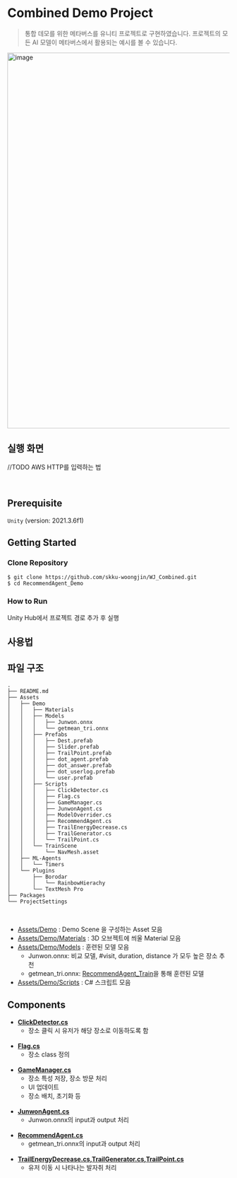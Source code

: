 # Combined Demo Project

> 통합 데모를 위한 메타버스를 유니티 프로젝트로 구현하였습니다. 
> 프로젝트의 모든 AI 모델이 메타버스에서 활용되는 예시를 볼 수 있습니다. 

<img width="850" alt="image" src="https://user-images.githubusercontent.com/121273065/209572423-c305e7c6-f5c0-44c1-b339-9ccef642b49a.png">

## 실행 화면

//TODO AWS HTTP를 입력하는 법 

<br />

## Prerequisite

`Unity` (version: 2021.3.6f1)
<br />

## Getting Started


### Clone Repository

```shell script
$ git clone https://github.com/skku-woongjin/WJ_Combined.git
$ cd RecommendAgent_Demo
```

### How to Run

Unity Hub에서 프로젝트 경로 추가 후 실행

## 사용법 


## 파일 구조

```
.
├── README.md
├── Assets
│   ├── Demo
│   │   ├── Materials
│   │   ├── Models
│   │   │   ├── Junwon.onnx
│   │   │   └── getmean_tri.onnx
│   │   ├── Prefabs
│   │   │   ├── Dest.prefab
│   │   │   ├── Slider.prefab
│   │   │   ├── TrailPoint.prefab
│   │   │   ├── dot_agent.prefab
│   │   │   ├── dot_answer.prefab
│   │   │   ├── dot_userlog.prefab
│   │   │   └── user.prefab
│   │   ├── Scripts
│   │   │   ├── ClickDetector.cs
│   │   │   ├── Flag.cs
│   │   │   ├── GameManager.cs
│   │   │   ├── JunwonAgent.cs
│   │   │   ├── ModelOverrider.cs
│   │   │   ├── RecommendAgent.cs
│   │   │   ├── TrailEnergyDecrease.cs
│   │   │   ├── TrailGenerator.cs
│   │   │   └── TrailPoint.cs
│   │   └── TrainScene
│   │       └── NavMesh.asset
│   ├── ML-Agents
│   │   └── Timers
│   └── Plugins
│       ├── Borodar
│       │   └── RainbowHierachy
│       └── TextMesh Pro
├── Packages
└── ProjectSettings
```

<br />

- [Assets/Demo](https://github.com/skku-woongjin/RecommendAgent_Demo/tree/main/Assets/Demo) : Demo Scene 을 구성하는 Asset 모음
- [Assets/Demo/Materials](https://github.com/skku-woongjin/RecommendAgent_Demo/tree/main/Assets/Demo/Materials) : 3D 오브젝트에 씌울 Material 모음
- [Assets/Demo/Models](https://github.com/skku-woongjin/RecommendAgent_Demo/tree/main/Assets/Demo/Models) : 훈련된 모델 모음
    - Junwon.onnx: 비교 모델, #visit, duration, distance 가 모두 높은 장소 추천
    - getmean_tri.onnx: [RecommendAgent_Train]()을 통해 훈련된 모델
- [Assets/Demo/Scripts](https://github.com/skku-woongjin/RecommendAgent_Demo/tree/main/Assets/Demo/Scripts) : C# 스크립트 모음

## Components

- **[ClickDetector.cs](https://github.com/skku-woongjin/RecommendAgent_Demo/blob/main/Assets/Demo/Scripts/ClickDetector.cs)**
  - 장소 클릭 시 유저가 해당 장소로 이동하도록 함
  <br />
- **[Flag.cs](https://github.com/skku-woongjin/RecommendAgent_Demo/blob/main/Assets/Demo/Scripts/Flag.cs)**
  - 장소 class 정의
  <br />
- **[GameManager.cs](https://github.com/skku-woongjin/RecommendAgent_Demo/blob/main/Assets/Demo/Scripts/GameManager.cs)** 
  - 장소 특성 저장, 장소 방문 처리
  - UI 업데이트
  - 장소 배치, 초기화 등
  <br />
- **[JunwonAgent.cs](https://github.com/skku-woongjin/RecommendAgent_Demo/blob/main/Assets/Demo/Scripts/JunwonAgent.cs)** 
  - Junwon.onnx의 input과 output 처리
  <br />
- **[RecommendAgent.cs](https://github.com/skku-woongjin/RecommendAgent_Demo/blob/main/Assets/Demo/Scripts/RecommendAgent.cs)** 
  - getmean_tri.onnx의 input과 output 처리 
  <br />
- **[TrailEnergyDecrease.cs](https://github.com/skku-woongjin/RecommendAgent_Demo/blob/main/Assets/Demo/Scripts/TrailEnergyDecrease.cs),[TrailGenerator.cs](https://github.com/skku-woongjin/RecommendAgent_Demo/blob/main/Assets/Demo/Scripts/TrailGenerator.cs),[TrailPoint.cs](https://github.com/skku-woongjin/RecommendAgent_Demo/blob/main/Assets/Demo/Scripts/TrailPoint.cs)** 
  - 유저 이동 시 나타나는 발자취 처리 
  <br />
    

